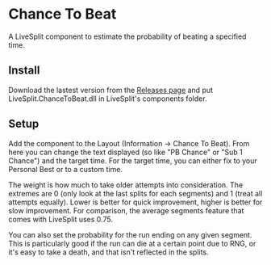 # Chance To Beat

A LiveSplit component to estimate the probability of beating a specified time.

## Install

Download the lastest version from the [Releases page](../../releases) and put
LiveSplit.ChanceToBeat.dll in LiveSplit's components folder.

## Setup

Add the component to the Layout (Information -> Chance To Beat). From here you
can change the text displayed (so like "PB Chance" or "Sub 1 Chance") and the
target time. For the target time, you can either fix to your Personal Best or
to a custom time.

The weight is how much to take older attempts into consideration. The extremes
are 0 (only look at the last splits for each segments) and 1 (treat all attempts
equally). Lower is better for quick improvement, higher is better for slow
improvement. For comparison, the average segments feature that comes with
LiveSplit uses 0.75.

You can also set the probability for the run ending on any given segment. This
is particularly good if the run can die at a certain point due to RNG, or it's
easy to take a death, and that isn't reflected in the splits.
